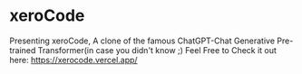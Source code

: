 # xeroCode

 Presenting xeroCode, A clone of the famous ChatGPT-Chat Generative Pre-trained Transformer(in case you didn't know ;)
 Feel Free to Check it out here: https://xerocode.vercel.app/

